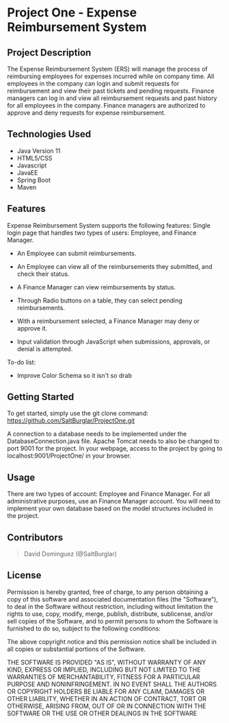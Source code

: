# Project One - Expense Reimbursement System

## Project Description
The Expense Reimbursement System (ERS) will manage the process of reimbursing employees for expenses incurred while on company time. All employees in the company can login and submit requests for reimbursement and view their past tickets and pending requests. Finance managers can log in and view all reimbursement requests and past history for all employees in the company. Finance managers are authorized to approve and deny requests for expense reimbursement.

## Technologies Used

* Java Version 11
* HTML5/CSS
* Javascript
* JavaEE
* Spring Boot
* Maven

## Features

Expense Reimbursement System supports the following features:
Single login page that handles two types of users: Employee, and Finance Manager.

* An Employee can submit reimbursements.

* An Employee can view all of the reimbursements they submitted, and check their status.

* A Finance Manager can view reimbursements by status.

* Through Radio buttons on a table, they can select pending reimbursements.

* With a reimbursement selected, a Finance Manager may deny or approve it.

* Input validation through JavaScript when submissions, approvals, or denial is attempted.

To-do list:
  * Improve Color Schema so it isn't so drab


## Getting Started
   
  To get started, simply use the git clone command:
  https://github.com/SaltBurglar/ProjectOne.git

   A connection to a database needs to be implemented under the DatabaseConnection.java file.
   Apache Tomcat needs to also be changed to port 9001 for the project.
   In your webpage, access to the project by going to localhost:9001/ProjectOne/ in your browser.

## Usage
   
   There are two types of account: Employee and Finance Manager. For all administrative purposes, use an Finance Manager account.
   You will need to implement your own database based on the model structures included in the project.

## Contributors

> David Dominguez (@SaltBurglar)

## License

Permission is hereby granted, free of charge, to any person obtaining a copy of this software and associated documentation files (the "Software"), to deal in the Software without restriction, including without limitation the rights to use, copy, modify, merge, publish, distribute, sublicense, and/or sell copies of the Software, and to permit persons to whom the Software is furnished to do so, subject to the following conditions:

The above copyright notice and this permission notice shall be included in all copies or substantial portions of the Software.

THE SOFTWARE IS PROVIDED "AS IS", WITHOUT WARRANTY OF ANY KIND, EXPRESS OR IMPLIED, INCLUDING BUT NOT LIMITED TO THE WARRANTIES OF MERCHANTABILITY, FITNESS FOR A PARTICULAR PURPOSE AND NONINFRINGEMENT. IN NO EVENT SHALL THE AUTHORS OR COPYRIGHT HOLDERS BE LIABLE FOR ANY CLAIM, DAMAGES OR OTHER LIABILITY, WHETHER IN AN ACTION OF CONTRACT, TORT OR OTHERWISE, ARISING FROM, OUT OF OR IN CONNECTION WITH THE SOFTWARE OR THE USE OR OTHER DEALINGS IN THE SOFTWARE
